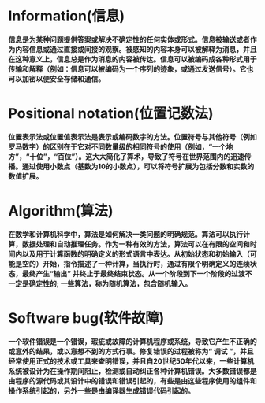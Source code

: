 # Information(信息)
**信息是为某种问题提供答案或解决不确定性的任何实体或形式。信息被输送或者作为内容信息或通过直接或间接的观察。被感知的内容本身可以被解释为消息，并且在这种意义上，信息总是作为消息的内容被传达。信息可以被编码成各种形式用于传输和解释（例如：信息可以被编码为一个序列的迹象，或通过发送信号）。它也可以加密以便安全存储和通信。**



# Positional notation(位置记数法)
**位置表示法或位置值表示法是表示或编码数字的方法。位置符号与其他符号（例如罗马数字）的区别在于它对不同数量级的相同符号的使用（例如，“一个地方”，“十位”，“百位”）。这大大简化了算术，导致了符号在世界范围内的迅速传播。通过使用小数点（基数为10的小数点），可以将符号扩展为包括分数和实数的数值扩展。**

# Algorithm(算法)
**在数学和计算机科学中，算法是如何解决一类问题的明确规范。算法可以执行计算，数据处理和自动推理任务。作为一种有效的方法，算法可以在有限的空间和时间内以及用于计算函数的明确定义的形式语言中表达。从初始状态和初始输入（可能是空的）开始，指令描述了一种计算，当执行时，通过有限个明确定义的连续状态，最终产生“输出” 并终止于最终结束状态。从一个阶段到下一个阶段的过渡不一定是确定性的; 一些算法，称为随机算法，包含随机输入。**

# Software bug(软件故障)
**一个软件错误是一个错误，瑕疵或故障的计算机程序或系统，导致它产生不正确的或意外的结果，或以意想不到的方式行事。修复错误的过程被称为“ 调试 ”，并且经常使用正式的技术或工具来查明错误，并且自20世纪50年代以来，一些计算机系统被设计为在操作期间阻止，检测或自动纠正各种计算机错误。大多数错误都是由程序的源代码或其设计中的错误和错误引起的，有些是由这些程序使用的组件和操作系统引起的，另外一些是由编译器生成错误代码引起的。**